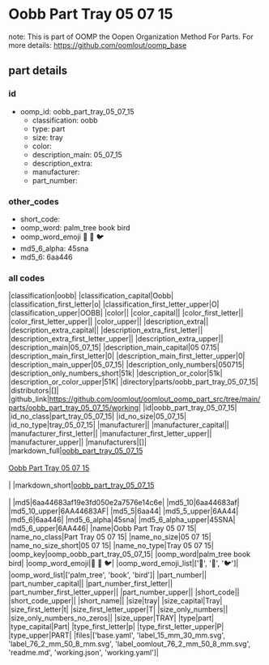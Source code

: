 # Oobb Part Tray 05 07 15  

note: This is part of OOMP the Oopen Organization Method For Parts. For more details: https://github.com/oomlout/oomp_base

##  part details





### id
* oomp_id: oobb_part_tray_05_07_15
  * classification: oobb
  * type: part
  * size: tray
  * color: 
  * description_main: 05_07_15
  * description_extra: 
  * manufacturer: 
  * part_number: 

### other_codes
* short_code: 
* oomp_word: palm_tree book bird
* oomp_word_emoji :palm_tree: :book: :bird:
* md5_6_alpha: 45sna
* md5_6: 6aa446

### all codes 
|classification|oobb|
|classification_capital|Oobb|
|classification_first_letter|o|
|classification_first_letter_upper|O|
|classification_upper|OOBB|
|color||
|color_capital||
|color_first_letter||
|color_first_letter_upper||
|color_upper||
|description_extra||
|description_extra_capital||
|description_extra_first_letter||
|description_extra_first_letter_upper||
|description_extra_upper||
|description_main|05_07_15|
|description_main_capital|05 07.15|
|description_main_first_letter|0|
|description_main_first_letter_upper|0|
|description_main_upper|05_07_15|
|description_only_numbers|050715|
|description_only_numbers_short|51k|
|description_or_color|51k|
|description_or_color_upper|51K|
|directory|parts/oobb_part_tray_05_07_15|
|distributors|[]|
|github_link|https://github.com/oomlout/oomlout_oomp_part_src/tree/main/parts/oobb_part_tray_05_07_15/working|
|id|oobb_part_tray_05_07_15|
|id_no_class|part_tray_05_07_15|
|id_no_size|05_07_15|
|id_no_type|tray_05_07_15|
|manufacturer||
|manufacturer_capital||
|manufacturer_first_letter||
|manufacturer_first_letter_upper||
|manufacturer_upper||
|manufacturers|[]|
|markdown_full|[oobb_part_tray_05_07_15](https://github.com/oomlout/oomlout_oomp_part_src/tree/main/parts/oobb_part_tray_05_07_15/working)<br>[](https://github.com/oomlout/oomlout_oomp_part_src/tree/main/parts/oobb_part_tray_05_07_15/working)<br>[Oobb Part Tray 05 07 15](https://github.com/oomlout/oomlout_oomp_part_src/tree/main/parts/oobb_part_tray_05_07_15/working)<br><br>|
|markdown_short|[oobb_part_tray_05_07_15](https://github.com/oomlout/oomlout_oomp_part_src/tree/main/parts/oobb_part_tray_05_07_15/working)<br><br>|
|md5|6aa44683af19e3fd050e2a7576e14c6e|
|md5_10|6aa44683af|
|md5_10_upper|6AA44683AF|
|md5_5|6aa44|
|md5_5_upper|6AA44|
|md5_6|6aa446|
|md5_6_alpha|45sna|
|md5_6_alpha_upper|45SNA|
|md5_6_upper|6AA446|
|name|Oobb Part Tray 05 07 15|
|name_no_class|Part Tray 05 07 15|
|name_no_size|05 07 15|
|name_no_size_short|05 07 15|
|name_no_type|Tray 05 07 15|
|oomp_key|oomp_oobb_part_tray_05_07_15|
|oomp_word|palm_tree book bird|
|oomp_word_emoji|:palm_tree: :book: :bird:|
|oomp_word_emoji_list|[':palm_tree:', ':book:', ':bird:']|
|oomp_word_list|['palm_tree', 'book', 'bird']|
|part_number||
|part_number_capital||
|part_number_first_letter||
|part_number_first_letter_upper||
|part_number_upper||
|short_code||
|short_code_upper||
|short_name||
|size|tray|
|size_capital|Tray|
|size_first_letter|t|
|size_first_letter_upper|T|
|size_only_numbers||
|size_only_numbers_no_zeros||
|size_upper|TRAY|
|type|part|
|type_capital|Part|
|type_first_letter|p|
|type_first_letter_upper|P|
|type_upper|PART|
|files|['base.yaml', 'label_15_mm_30_mm.svg', 'label_76_2_mm_50_8_mm.svg', 'label_oomlout_76_2_mm_50_8_mm.svg', 'readme.md', 'working.json', 'working.yaml']|
